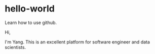 # hello-world
Learn how to use github.


Hi,

I'm Yang. This is an excellent platform for software engineer and data scientists. 
